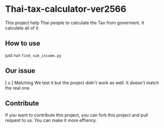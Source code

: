 # Thai-tax-calculator-ver2566
This project help Thai people to calculate the Tax from goverment. It calculate all of it.

## How to use
just run ```find_sum_income.py```

## Our issue
[ x ] Matching
We test it but the project didn't work as well. It doesn't match the real one.

## Contribute
If you want to contribute this project, you can fork this project and pull request to us. You can make it more effiency.
